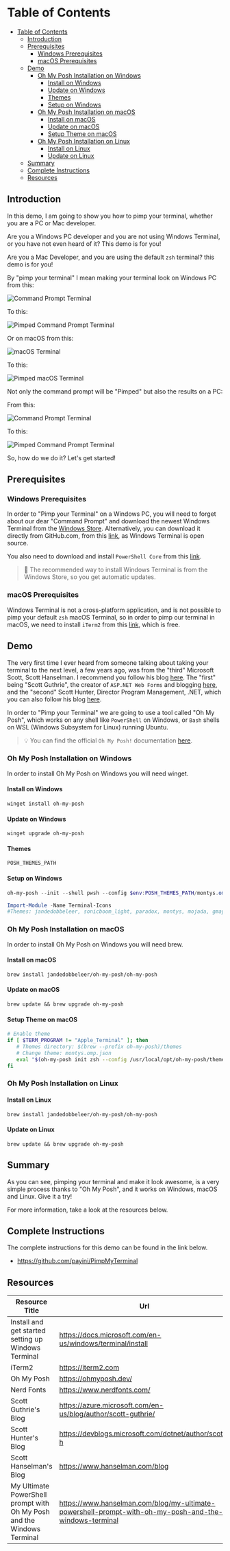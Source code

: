 # Table of Contents

- [Table of Contents](#table-of-contents)
  - [Introduction](#introduction)
  - [Prerequisites](#prerequisites)
    - [Windows Prerequisites](#windows-prerequisites)
    - [macOS Prerequisites](#macos-prerequisites)
  - [Demo](#demo)
    - [Oh My Posh Installation on Windows](#oh-my-posh-installation-on-windows)
      - [Install on Windows](#install-on-windows)
      - [Update on Windows](#update-on-windows)
      - [Themes](#themes)
      - [Setup on Windows](#setup-on-windows)
    - [Oh My Posh Installation on macOS](#oh-my-posh-installation-on-macos)
      - [Install on macOS](#install-on-macos)
      - [Update on macOS](#update-on-macos)
      - [Setup Theme on macOS](#setup-theme-on-macos)
    - [Oh My Posh Installation on Linux](#oh-my-posh-installation-on-linux)
      - [Install on Linux](#install-on-linux)
      - [Update on Linux](#update-on-linux)
  - [Summary](#summary)
  - [Complete Instructions](#complete-instructions)
  - [Resources](#resources)

## Introduction

In this demo, I am going to show you how to pimp your terminal, whether you are a PC or Mac developer.

Are you a Windows PC developer and you are not using Windows Terminal, or you have not even heard of it? This demo is for you!

Are you a Mac Developer, and you are using the default `zsh` terminal? this demo is for you!

By "pimp your terminal" I mean making your terminal look on Windows PC from this:

![Command Prompt Terminal](images/30fcf259d41e31005d17a3f1f4267a9cbf3757955b725510ec3580205a99a291.png)

To this:

![Pimped Command Prompt Terminal](images/64d1c8dd6a9246bb189123eae7401f11d9ac22057c0d4ecdc77e8b5c98b02671.png)  

Or on macOS from this:

![macOS Terminal](images/ad102431b4210da70f7f7a1ca137633229e1a287d964883a897608dfc1a24c77.png)  

To this:

![Pimped macOS Terminal](images/b430fea1dbb8b284ba2d79669fc42627eddf4518e80a3eb8f30be048d3419a53.png)  

Not only the command prompt will be "Pimped" but also the results on a PC:

From this:

![Command Prompt Terminal](images/77e91bf52d03fded6b2eb6cbf329e12d250b5df3915095907c95881eebe38eb2.png)  

To this:

![Pimped Command Prompt Terminal](images/6043f01d47f69570f245b46d3c8c9d545324b55a019e1932470755aaeddae5e5.png)  

So, how do we do it? Let's get started!

## Prerequisites

### Windows Prerequisites

In order to "Pimp your Terminal" on a Windows PC, you will need to forget about our dear "Command Prompt" and download the newest Windows Terminal from the [Windows Store](<https://apps.microsoft.com/store/detail/windows-terminal/9N0DX20HK701?hl=en-us&gl=US>). Alternatively, you can download it directly from GitHub.com, from this [link](<https://github.com/microsoft/terminal/releases>), as Windows Terminal is open source.

You also need to download and install `PowerShell Core` from this [link](<https://apps.microsoft.com/store/detail/powershell/9MZ1SNWT0N5D?hl=en-us&gl=US>).

> :blue_book: The recommended way to install Windows Terminal is from the Windows Store, so you get automatic updates.

### macOS Prerequisites

Windows Terminal is not a cross-platform application, and is not possible to pimp your default `zsh` macOS Terminal, so in order to pimp our terminal in macOS, we need to install `iTerm2` from this [link](<https://iterm2.com>), which is free.

## Demo

The very first time I ever heard from someone talking about taking your terminal to the next level, a few years ago, was from the "third" Microsoft Scott, Scott Hanselman. I recommend you follow his blog [here](<https://www.hanselman.com/blog>). The "first" being "Scott Guthrie", the creator of `ASP.NET Web Forms` and blogging [here](<https://azure.microsoft.com/en-us/blog/author/scott-guthrie/>), and the "second" Scott Hunter, Director Program Management, .NET, which you can also follow his blog [here](<https://devblogs.microsoft.com/dotnet/author/scott-h/>).

In order to "Pimp your Terminal" we are going to use a tool called "Oh My Posh", which works on any shell like `PowerShell` on Windows, or `Bash` shells on WSL (Windows Subsystem for Linux) running Ubuntu.

>:bulb: You can find the official `Oh My Posh!` documentation [here](<https://ohmyposh.dev/docs/>).

### Oh My Posh Installation on Windows

In order to install Oh My Posh on Windows you will need winget.

#### Install on Windows

`winget install oh-my-posh`

#### Update on Windows

`winget upgrade oh-my-posh`

#### Themes

`POSH_THEMES_PATH`

#### Setup on Windows

```powershell
oh-my-posh --init --shell pwsh --config $env:POSH_THEMES_PATH/montys.omp.json | Invoke-Expression

Import-Module -Name Terminal-Icons
#Themes: jandedobbeleer, sonicboom_light, paradox, montys, mojada, gmay, cloud-native-azure, agnosterplus
```

### Oh My Posh Installation on macOS

In order to install Oh My Posh on Windows you will need brew.

#### Install on macOS

`brew install jandedobbeleer/oh-my-posh/oh-my-posh`

#### Update on macOS

`brew update && brew upgrade oh-my-posh`

#### Setup Theme on macOS

```bash
# Enable theme
if [ $TERM_PROGRAM != "Apple_Terminal" ]; then
   # Themes directory: $(brew --prefix oh-my-posh)/themes
   # Change theme: montys.omp.json
   eval "$(oh-my-posh init zsh --config /usr/local/opt/oh-my-posh/themes/atomic.omp.json)"
fi
```

### Oh My Posh Installation on Linux

#### Install on Linux

`brew install jandedobbeleer/oh-my-posh/oh-my-posh`

#### Update on Linux

`brew update && brew upgrade oh-my-posh`

## Summary

As you can see, pimping your terminal and make it look awesome, is a very simple process thanks to "Oh My Posh", and it works on Windows, macOS and Linux. Give it a try!

For more information, take a look at the resources below.

## Complete Instructions

The complete instructions for this demo can be found in the link below.

- <https://github.com/payini/PimpMyTerminal>

## Resources

| Resource Title                                                         | Url                                                                                                     |
| ---------------------------------------------------------------------- | ------------------------------------------------------------------------------------------------------- |
| Install and get started setting up Windows Terminal                    | <https://docs.microsoft.com/en-us/windows/terminal/install>                                             |
| iTerm2                                                                 | <https://iterm2.com>                                                                                    |
| Oh My Posh                                                             | <https://ohmyposh.dev/>                                                                                 |
| Nerd Fonts                                                             | <https://www.nerdfonts.com/>                                                                            |
| Scott Guthrie's Blog                                                   | <https://azure.microsoft.com/en-us/blog/author/scott-guthrie/>                                          |
| Scott Hunter's Blog                                                    | <https://devblogs.microsoft.com/dotnet/author/scott-h>                                                  |
| Scott Hanselman's Blog                                                 | <https://www.hanselman.com/blog>                                                                        |
| My Ultimate PowerShell prompt with Oh My Posh and the Windows Terminal | <https://www.hanselman.com/blog/my-ultimate-powershell-prompt-with-oh-my-posh-and-the-windows-terminal> |
